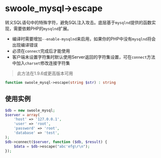 # swoole_mysql->escape

转义SQL语句中的特殊字符，避免SQL注入攻击。底层基于`mysqlnd`提供的函数实现，需要依赖PHP的`mysqlnd`扩展。

* 编译时需要增加`--enable-mysqlnd`来启用，如果你的PHP中没有`mysqlnd`将会出现编译错误
* 必须在`connect`完成后才能使用
* 客户端未设置字符集时默认使用Server返回的字符集设置，可在`connect`方法中加入`charset`修改连接字符集

> 此方法在1.9.6或更高版本可用

```php
function swoole_mysql->escape(string $str) : string
```

使用实例
----
```php
$db = new swoole_mysql;
$server = array(
    'host' => '127.0.0.1',
    'user' => 'root',
    'password' => 'root',
    'database' => 'test',
);
$db->connect($server, function ($db, $result) {
    $data = $db->escape("abc'efg\r\n");
});
```
